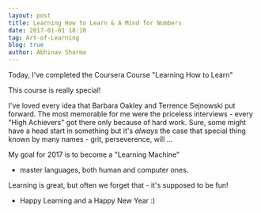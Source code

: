 ```yaml
---
layout: post
title: Learning How to Learn & A Mind for Numbers
date: 2017-01-01 18:10
tag: Art-of-Learning
blog: true
author: Abhinav Sharma
---
```


Today, I've completed the Coursera Course "Learning How to Learn"

This course is really special!

I've loved every idea that Barbara Oakley and Terrence Sejnowski put forward. The most memorable for me were the priceless interviews - every "High Achievers" got there only because of hard work. Sure, some might have a head start in something but it's _*always*_ the case that special thing known by many names - grit, perseverence, will ...

My goal for 2017 is to become a "Learning Machine"
 - master languages, both human and computer ones.

Learning is great, but often we forget that - it's supposed to be fun!

- Happy Learning and a Happy New Year :)
